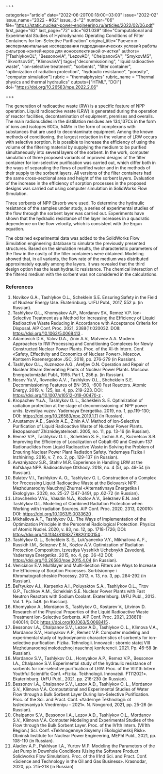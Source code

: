 +++

categories="article"
date="2022-06-20T00:18:00+03:00"
issue="2022-02"
issue_name="2022 - #02"
issue_id="2"
number="06"
file="https://static.nuclear-power-engineering.ru/articles/2022/02/06.pdf"
first_page="62"
last_page="72"
udc="621.039"
title="Computational and Experimental Studies of Hydrodynamic Operating Conditions of Filter Containers for Ion-Selective Purification"
original_title="Расчетно-экспериментальные исследования гидродинамических условий работы фильтров-контейнеров для ионоселективной очистки"
authors=["TashlykovOL", "BessonovIA", "LezovAD", "ChelpanovSV", "SmykovMS", "SkvortsovGI", "KlimovaVA"]
tags=["decommissioning", "liquid radioactive waste", "ion-selective treatment", "sorbents", "filter container", "optimization of radiation protection", "hydraulic resistance", "porosity", "computer simulation"]
rubric = "thermalphysics"
rubric_name = "Thermal physics and thermal hydraulics"
outputs=["HTML", "DOI"]
doi="https://doi.org/10.26583/npe.2022.2.06"

+++

The generation of radioactive waste (RW) is a specific feature of NPP operation. Liquid radioactive waste (LRW) is generated during the operation of reactor facilities, decontamination of equipment, premises and overalls. The main radionuclides in the distillation residues are 134,137Cs in the form of ions and isotopes 60Co, 54Mn in the form of complexons with substances that are used to decontaminate equipment. Among the known methods of conditioning, the largest reduction in the volume of LRW occurs with selective sorption. It is possible to increase the efficiency of using the volume of the filtering material by supplying the medium to be purified simultaneously into several layers of the sorbent. In the work, computer simulation of three proposed variants of improved designs of the filter container for ion-selective purification was carried out, which differ both in the ways of separating the flows of purified water and in the methods of their supply to the sorbent layers. All versions of the filter containers had the same cross-sectional area and height of the sorbent layers. Evaluation of the increase in the efficiency of sorption processes in the proposed designs was carried out using computer simulation in SolidWorks Flow Simulation.

Three sorbents of NPP Eksorb were used. To determine the hydraulic resistance of the samples under study, a series of experimental studies of the flow through the sorbent layer was carried out. Experiments have shown that the hydraulic resistance of the layer increases in a quadratic dependence on the flow velocity, which is consistent with the Ergun equation.

The obtained experimental data was added to the SolidWorks Flow Simulation engineering database to simulate the previously presented structures. Based on the simulation results, the characteristic parameters of the flow in the cavity of the filter containers were obtained. Modeling showed that, in all variants, the flow rate of the medium was distributed approximately equally among the layers. It was revealed that the third design option has the least hydraulic resistance. The chemical interaction of the filtered medium with the sorbent was not considered in the calculations.

### References

1. Novikov G.А., Tashlykov О.L., Scheklein S.Е. Ensuring Safety in the Field of Nuclear Energy Use. Ekaterinburg. UrFU Publ., 2017, 552 p. (in Russian).
2. Tashlykov O.L., Khomyakov A.P., Mordanov SV., Remez V.P. Ion-Selective Treatment as a Method for Increasing the Efficiency of Liquid Radioactive Waste Reducing in Accordance with Acceptance Criteria for Disposal. AIP Conf. Proc. 2021, 2388(1):020032. DOII: https://doi.org/10.1063/5.0068413 .
3. Adamovich D.V., Valov D.A., Zinin A.V., Matveev A.A. Modern Approaches to RW Processing and Conditioning Complexes for Newly Constructed Nuclear Power Plants. Proc. of the XI-th Intern. Conf. «Safety, Effectivity and Economics of Nuclear Power». Moscow. Kontsern Rosenergoatov JSC, 2018, pp. 276-279 (in Russian).
4. Tashlykov O.L., Kuznezov A.G., Arefjev O.N. Operation and Repair of Nuclear Steam Generating Plants of Nuclear Power Plants. Moscow. Energoatomizdat Publ., 1995. Part 1, 256 p. (in Russian).
5. Nosov Yu.V., Rovneiko A.V. , Tashlykov O.L., Shcheklein S.E. Decommissioning Features of BN-350, -600 Fast Reactors. Atomic Energy. 2019, v. 125, iss. 4, pp. 219-223. DOI: https://doi.org/10.1007/s10512-019-00470-z .
6. Kropachev Yu.А., Tashlykov O. L., Scheklein S. Е. Optimization of radiation protection at the stage of decommissioning of NPP power units. Izvestiya vuzov. Yadernaya Energetika. 2019, no. 1, pp.119-130; DOI: https://doi.org/10.26583/npe.2019.1.11 (in Russian).
7. Аrustamov А.E., Savkin A.E., Zinin A.V. Method of Ion-Selective Purification of Liquid Radioactive Waste of Nuclear Power Plants. Bezopasnost’ Zhiznideyatelnosti. 2005, no. 11, pp. 13-16 (in Russian).
8. Remez V.P., Tashlykov O. L., Scheklein S. Е., Ioshin А.А., Kuznetsov S.B. Improving the Efficiency of Localization of Cobalt-60 and Cesium-137 Radionuclides from Liquid Radioactive Waste in Solving the Problem of Ensuring Nuclear Power Plant Radiation Safety. Yadernaya Fizika i Inzhiniring. 2016, v. 7, no. 2, pp. 129-137 (in Russian).
9. Avezniyazov S.R., Stahiv М.R. Experience in Handling LRW at the Kol’skaya NPP. Radioactivnye Otkhody. 2018, no. 4 (5), pp. 49-54 (in Russian).
10. Bulatov V.I., Tashlykov A. O., Tashlykov O. L. Construction of a Complex for Processing Liquid Radioactive Waste at the Beloyarsk NPP. Mezhdunarodny Nauchnyj Zhurnal «Alternativnaya Energetika i Ekologiya». 2020, no. 25-27 (347-349), pp .62-72 (in Russian).
11. Litovchenko V.Yu., Vasutin N.A., Kozlov A.V., Seleznev E.N. and Tashlykov O.L. Modeling of Combined Radiation Protection when Working with Irradiation Sources. AIP Conf. Proc. 2020, 2313, 020010: DOI: https://doi.org/10.1063/5.0033620 .
12. Mikhailova A.F., Tashlykov O.L. The Ways of Implementation of the Optimization Principle in the Personnel Radiological Protection. Physics of Atomic Nuclei. 2020, v. 83, no. 12, pp. 1718-1726; DOI: https://doi.org/10.1134/S1063778820100154 .
13. Tashlykov O. L., Scheklein S. Е., Luk’yanenko V.Y., Mikhailova A. F., Russkih I.М., Seleznev Е.N., Коzlov А.V. Optimization of Radiation Protection Composition. Izvestiya Vysshikh Uchebnykh Zavedenij. Yadernaya Energetika. 2015, no. 4, pp. 36-42 DOI: https://doi.org/10.26583/npe.2015.4.04 (in Russian).
14. Venicialov Е.V. Multilayer and Multi-Section Filters are Ways to Increase the Efficiency of Sorption Processes. Sorbtsionnye i Khromatograficheskie Processy. 2013, v. 13, no. 3, pp. 284-292 (in Russian).
15. Bel’tyukov A.I., Karpenko A.I., Poluyaktov S.A., Tashlykov O.L., Titov G.P., Tuchkov A.M., Scheklein S.Е. Nuclear Power Plants with Fast Neutron Reactors with Sodium Coolant. Ekaterinburg. UrFU Publ., 2013. Vol. 1. Pp. 548. (in Russian).
16. Khomyakov A., Mordanov S., Tashlykov O., Kostarev V., Litvinov D. Research of the Physical Properties of the Liquid Radioactive Waste Treatment Ion-Selective Sorbents. AIP Conf. Proc. 2021, 2388(1): 040014; DOI: https://doi.org/10.1063/5.0068415 .
17. Bessonov I.А., Chalpanov S.V., Lezov А.D., Tashlykov O. L., Кlimovа V.А., Mordanov S.V., Homyakov А.P., Rеmеz V.P. Computer modeling and experimental study of hydrodynamic characteristics of sorbents for ion-selective purification. Fizika. Tehnologii. Innovacii : sbornic statej VIII Mezhdunarodnoj molodezhnoj nauchnoj konferencii. 2021. Pp. 46-58 (in Russian).
18. Mordanov S.V., Tashlykov O.L., Homyakov А.P., Rеmеz V.P., Bessonov I.А., Chalpanov S.V. Experimental study of the hydraulic resistance of sorbents for ion-selective purification of LRW. Proc. of the VIII1th Intern. Youthful Scientific Conf. «Fizika. Tekhnologii. Innovatsii. FTI12021». Ekaterinburg. UrFU Publ., 2021, pp. 216-230 (in Russian).
19. Bessonov I.А., Chalpanov S.V., Lezov А.D., Tashlykov O. L., Mordanov S.V., Кlimovа V.А. Computational and Experimental Studies of Water Flow through a Bulk Sorbent Layer During Ion-Selective Purification. Proc. of the Sci. and Pract. Conf. «Yadernye Tekhnologii: ot Issledovaniya k Vnedreniyu – 2021». N. Novgorod, 2021, pp. 25-26 (in Russian).
20. Chalpanov S.V., Bessonov I.А., Lezov А.D., Tashlykov O.L., Mordanov S.V., Кlimovа V.А. Computer Modeling and Experimental Studies of the Flow through the Bulk Sorbent Layer. Proc. of the IV1th Intern. (VII1th Region.) Sci. Conf. «Tekhnogennye Sisyemy i Ekologicheskij Risk». Obninsk Institute for Nuclear Power Engineering, MEPhI Publ., 2021, pp. 108-110 (in Russian).
21. Aladiev A.P., Pakhlyan I.A., Yurtov M.P. Modeling the Parameters of the Jet Pump in Downhole Conditions (Using the Software Product Solidworks Flow Simulation). Proc. of the II1nd Sci. and Pract. Conf. «Science and Technology in the Oil and Gas Business». Krasnodar, 2020, pp. 215-218 (in Russian)